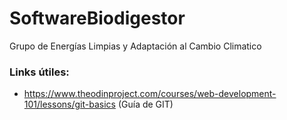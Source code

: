 # SoftwareBiodigestor
Grupo de Energías Limpias y Adaptación al Cambio Climatico

### Links útiles:

- https://www.theodinproject.com/courses/web-development-101/lessons/git-basics (Guía de GIT)